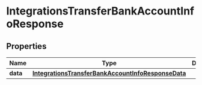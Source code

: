 

# IntegrationsTransferBankAccountInfoResponse


## Properties

| Name | Type | Description | Notes |
|------------ | ------------- | ------------- | -------------|
|**data** | [**IntegrationsTransferBankAccountInfoResponseData**](IntegrationsTransferBankAccountInfoResponseData.md) |  |  [optional] |



